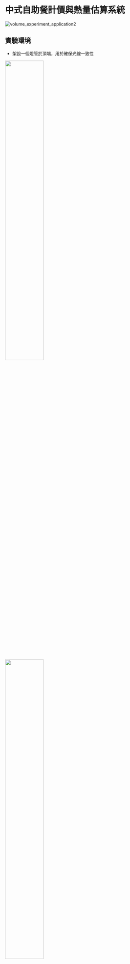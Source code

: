 # 中式自助餐計價與熱量估算系統
![volume_experiment_application2](https://user-images.githubusercontent.com/22574508/228484288-eab6b0c4-0399-4efc-aebc-8b0c1687deaf.PNG)

## 實驗環境
- 架設一個燈管於頂端，用於確保光線一致性

<img src="https://user-images.githubusercontent.com/22574508/228476098-d65b4185-563a-4c00-a8f8-842d7e92be1c.jpg" width="50%" height="50%"/>
<img src="https://user-images.githubusercontent.com/22574508/228476117-8a0e3d70-0776-4837-9d2c-3fc96b31d3b4.jpg" width="50%" height="50%"/>



## 資料蒐集
- 學校學生餐廳蒐集自助餐食物
- 共22種菜色

- 每種菜色皆80~110張影像，共2025張
- 拍攝時皆經過攪動或翻面和不同食物量，確保資料的多樣性
- 使用Kinect v2鏡頭

![dataset_intro](https://user-images.githubusercontent.com/22574508/228472344-287f7e73-39e4-4c1e-a9f1-486becf676c7.PNG)

## 系統架構
- Server使用Flask框架開發
- Client使用WPF.NET開發
- Client使用Kinect v2鏡頭獲取彩色影像及深度資訊
- 使用MySQL建立資料庫

![System Architecture Diagram](https://user-images.githubusercontent.com/22574508/228471499-be7805c7-525f-4543-8ac4-caa303a00e4e.png)

## 詳細內容可詳閱本論文
連結：https://hdl.handle.net/11296/d38n5r

## Demo Video
[![Watch the video](https://img.youtube.com/vi/-JXHqa8L2zg/hqdefault.jpg)](https://youtu.be/-JXHqa8L2zg)
